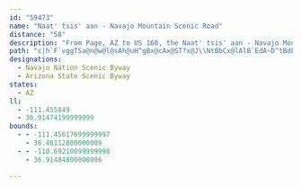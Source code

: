 ```yaml
---
id: "59473"
name: "Naat' tsis' aan - Navajo Mountain Scenic Road"
distance: "58"
description: "From Page, AZ to US 160, the Naat' tsis' aan - Navajo Mountain Scenic Road offers travelers the chance to come closer to inspiring rock formations and culture of the Navajo people. Your journey will take you past the myth-shrouded Navajo Mountain."
path: "c|h`F`vggTSa@n@w@l@sAh@uH^gBx@cAx@ST?x@J\\NtBbCx@lAlB`EdA~D^tBdE{AtDy@pHaAvZeDbC_@lD_AjAg@zGyDjB_BdA{Aj@QpBsBnAqBrCgFbCgGhBgH~@{FNgCH{HEsJsAmKaSmmAkDeUc@mF?_GfJq`ApAaLhDg`@nCoWjBkSxGmo@hCkYvGgq@~A{NTyA`BaH`Le\\|x@oyB~AqDrA{BfDmDxBuAbCeAtwBqf@|EsAlCmA|UsMrl@w\\|DiCbD{Cj}@yiAbDmD|UsYtBmB`CyAnAg@|Bk@vJaBb}@{P`CQ~CBvTdBhGLdDSdDk@hCs@zB_AtDqBvsDusBlCmArEmA~BYpDSzeCqB`_@Qv`A{@`DYdASbCq@`DsAjs@_^vYuNzMgGpx@}`@z^wPj{BcgA|Bo@fDe@hDAlBNnBb@d\\nKrDr@bFDlDc@bCs@bB_A`E{CdR}PbEgDf~@ux@vEgElDgE~B_Ep{@grB~CoG|B_DfmAmpA|FyE`WkPbH_FhAeAfCaDvGoJrEsHnC_FhN}Rbz@ipAxoCgfEvEmHlA{BhBsEhBoHj]s|B\\}E@eFIaB[qDq@{C{AmEs@yAe^yo@cFiImCmDcDoDyz@{t@eX}T}a@i^uBgCeBaDi@yAiRsl@cGcLyPqZwBeGe@mCe@{F?_DpGecIAcEU_G}HykAwCub@eAsLe@{K}B_ZoAuSoIsmAUaFOgLHsHdMo`Eh@mIzAqQRkDn@iFXyDXyFr@gFXoA^qAz@aBhAiBzF}G~AyAnA_AbAe@lCs@`LeBzL_C~CiA|@k@hCsCbPcXxAmBrDgD~NkIdBgB`BgCf@kAfAaEjMqv@bBsIvF}R~@kENaBNaFh@qf@NgCR_CdCqSjH_k@lAuH~@aEhAeDvEyKn`@s{@dC_Jj@oD`@mEJyCBgESqFaJe|@}Ioy@]iEiFkdASeF?uIRaD`OoyA`Fgf@~AgMxAoP`DwZvMosAXaB^wBlAaEh@_B`BeD`BiCbe@mq@po@y`A`B_Dr@sBf@sBZmCT_EGuDM_BU_BsAaFqMee@_@yAc@gDY_FB{ErF}v@r@sGjAuHbBgHbDsJxn@w`BvC{G~@{AdBwBhDmC`CgAxBq@hAMrCKpL@dcAjAbe@^bDLnQjBxuBvUfG^nH?|PYrz@m@n_@q@nF_AjFgB`n@eYdr@c\\hRoIhRyI"
designations:
  - Navajo Nation Scenic Byway
  - Arizona State Scenic Byway
states:
  - AZ
ll:
  - -111.455849
  - 36.91474199999999
bounds:
  - - -111.45617699999997
    - 36.46112800000009
  - - -110.69210099999998
    - 36.91484800000006

---
```



